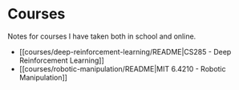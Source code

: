 # Courses

Notes for courses I have taken both in school and online.

- [[courses/deep-reinforcement-learning/README|CS285 - Deep Reinforcement Learning]]
- [[courses/robotic-manipulation/README|MIT 6.4210 - Robotic Manipulation]]
